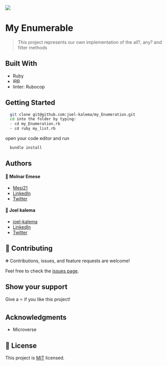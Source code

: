 ![](https://img.shields.io/badge/Microverse-blueviolet)

# My Enumerable

> This project represents our own implementation of the all?, any? and filter methods

## Built With

- Ruby
- IRB
- linter: Rubocop

## Getting Started

```bash
  git clone git@github.com:joel-kalema/my_Enumeration.git
  cd into the folder by typing:
  - cd my_Enumeration.rb
  - cd ruby my_list.rb
```

open your code editor and run

```bash
  bundle install
```

## Authors

#### :bust_in_silhouette: Molnar Emese

- [Mesi21](https://github.com/Mesi21)
- [LinkedIn](https://www.linkedin.com/in/emesemesimolnar/)
- [Twitter](https://twitter.com/buksimesi21)

#### :bust_in_silhouette: Joel kalema

- [joel-kalema](https://github.com/joel-kalema)
- [LinkedIn](https://www.linkedin.com/in/joel-kalema-30518a230/)
- [Twitter](https://twitter.com/JoelJklm)

## 🤝 Contributing

:heavy_plus_sign: Contributions, issues, and feature requests are welcome!

Feel free to check the [issues page](../../issues/).

## Show your support

Give a ⭐️ if you like this project!

## Acknowledgments

- Microverse

## 📝 License

This project is [MIT](./MIT.md) licensed.
